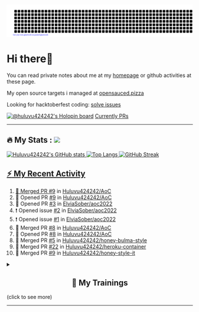 ![gitartwork](gitartwork.svg)
# Hi there👋

You can read private notes about me at my [homepage](https://huluvu424242.github.io/home/) or github activities at these page.

My open source targets i managed at <a target="_blank" href="https://opensauced.pizza/">opensauced.pizza</a>

Looking for hacktoberfest coding: <a target="_blank" href="https://github.com/search?q=label:hacktoberfest+state:open+type:issue">solve issues</a>

[![@huluvu424242's Holopin board](https://holopin.io/api/user/board?user=huluvu424242)](https://holopin.io/@huluvu424242)
<a target="_blank" href="https://hacktoberfestchecker.jenko.me/user/Huluvu424242">Currently PRs</a>

---

## :fire: My Stats : <a href="https://github.com/Huluvu424242"><img src="https://img.shields.io/github/followers/Huluvu424242?label=follow&style=social" />
  
<!--p align="center"-->
<img alt="Huluvu424242's GitHub stats" src="https://github-readme-stats.vercel.app/api?username=Huluvu424242&show_icons=true&theme=vision-friendly-dark" width="33%" />
<img alt="Top Langs" src="https://github-readme-stats.vercel.app/api/top-langs/?username=Huluvu424242&layout=compact&theme=vision-friendly-dark" width="30%" />
<img alt="GitHub Streak" src="http://github-readme-streak-stats.herokuapp.com?user=Huluvu424242&theme=vision-friendly-dark&date_format=j%20M%5B%20Y%5D" width="33%" />
<!--/p-->
  
<!--script 
    type="module" 
    src='https://unpkg.com/@huluvu424242/honey-chucknorris-jokes@0.0.1/dist/honey-chucknorris-jokes/honey-chucknorris-jokes.js'>
</script>
<honey-chucknorris-jokes /-->

## :zap: My Recent Activity

<!--START_SECTION:activity-->
1. 🎉 Merged PR [#9](https://github.com/Huluvu424242/AoC/pull/9) in [Huluvu424242/AoC](https://github.com/Huluvu424242/AoC)
2. 💪 Opened PR [#9](https://github.com/Huluvu424242/AoC/pull/9) in [Huluvu424242/AoC](https://github.com/Huluvu424242/AoC)
3. 💪 Opened PR [#3](https://github.com/ElviaSober/aoc2022/pull/3) in [ElviaSober/aoc2022](https://github.com/ElviaSober/aoc2022)
4. ❗️ Opened issue [#2](https://github.com/ElviaSober/aoc2022/issues/2) in [ElviaSober/aoc2022](https://github.com/ElviaSober/aoc2022)
5. ❗️ Opened issue [#1](https://github.com/ElviaSober/aoc2022/issues/1) in [ElviaSober/aoc2022](https://github.com/ElviaSober/aoc2022)
6. 🎉 Merged PR [#8](https://github.com/Huluvu424242/AoC/pull/8) in [Huluvu424242/AoC](https://github.com/Huluvu424242/AoC)
7. 💪 Opened PR [#8](https://github.com/Huluvu424242/AoC/pull/8) in [Huluvu424242/AoC](https://github.com/Huluvu424242/AoC)
8. 🎉 Merged PR [#5](https://github.com/Huluvu424242/honey-bulma-style/pull/5) in [Huluvu424242/honey-bulma-style](https://github.com/Huluvu424242/honey-bulma-style)
9. 🎉 Merged PR [#22](https://github.com/Huluvu424242/heroku-container/pull/22) in [Huluvu424242/heroku-container](https://github.com/Huluvu424242/heroku-container)
10. 🎉 Merged PR [#9](https://github.com/Huluvu424242/honey-style-it/pull/9) in [Huluvu424242/honey-style-it](https://github.com/Huluvu424242/honey-style-it)
<!--END_SECTION:activity-->
  
  
<details>   
  <summary> <h2 align="center">🌱 My Trainings</h2> (click to see more)</summary>
  
  <a  target="_blank" href="https://www.flickr.com/photos/huluvu424242/albums/72157628149627159" title="Zertifikate"><img src="https://live.staticflickr.com/7007/6401185011_d67d8dd4e4_c.jpg" width="100%" height="10%" alt="Zertifikate"></a>
  
</details>


--- 



<!--
**Huluvu424242/huluvu424242** is a ✨ _special_ ✨ repository because its `README.md` (this file) appears on your GitHub profile.

Here are some ideas to get you started:

- 🔭 I’m currently working on ...
- 🌱 I’m currently learning ...
- 👯 I’m looking to collaborate on ...
- 🤔 I’m looking for help with ...
- 💬 Ask me about ...
- 📫 How to reach me: ...
- 😄 Pronouns: ...
- ⚡ Fun fact: ...
-->
